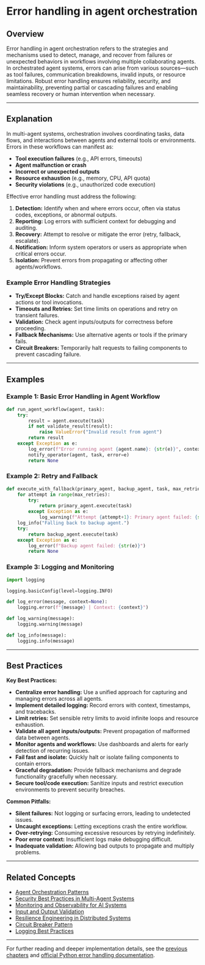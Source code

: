 # Error handling in agent orchestration

## Overview

Error handling in agent orchestration refers to the strategies and mechanisms used to detect, manage, and recover from failures or unexpected behaviors in workflows involving multiple collaborating agents. In orchestrated agent systems, errors can arise from various sources—such as tool failures, communication breakdowns, invalid inputs, or resource limitations. Robust error handling ensures reliability, security, and maintainability, preventing partial or cascading failures and enabling seamless recovery or human intervention when necessary.

---

## Explanation

In multi-agent systems, orchestration involves coordinating tasks, data flows, and interactions between agents and external tools or environments. Errors in these workflows can manifest as:

- **Tool execution failures** (e.g., API errors, timeouts)
- **Agent malfunction or crash**
- **Incorrect or unexpected outputs**
- **Resource exhaustion** (e.g., memory, CPU, API quota)
- **Security violations** (e.g., unauthorized code execution)

Effective error handling must address the following:

1. **Detection:** Identify when and where errors occur, often via status codes, exceptions, or abnormal outputs.
2. **Reporting:** Log errors with sufficient context for debugging and auditing.
3. **Recovery:** Attempt to resolve or mitigate the error (retry, fallback, escalate).
4. **Notification:** Inform system operators or users as appropriate when critical errors occur.
5. **Isolation:** Prevent errors from propagating or affecting other agents/workflows.

### Example Error Handling Strategies

- **Try/Except Blocks:** Catch and handle exceptions raised by agent actions or tool invocations.
- **Timeouts and Retries:** Set time limits on operations and retry on transient failures.
- **Validation:** Check agent inputs/outputs for correctness before proceeding.
- **Fallback Mechanisms:** Use alternative agents or tools if the primary fails.
- **Circuit Breakers:** Temporarily halt requests to failing components to prevent cascading failure.

---

## Examples

### Example 1: Basic Error Handling in Agent Workflow

```python
def run_agent_workflow(agent, task):
    try:
        result = agent.execute(task)
        if not validate_result(result):
            raise ValueError("Invalid result from agent")
        return result
    except Exception as e:
        log_error(f"Error running agent {agent.name}: {str(e)}", context={"task": task})
        notify_operator(agent, task, error=e)
        return None
```

### Example 2: Retry and Fallback

```python
def execute_with_fallback(primary_agent, backup_agent, task, max_retries=3):
    for attempt in range(max_retries):
        try:
            return primary_agent.execute(task)
        except Exception as e:
            log_warning(f"Attempt {attempt+1}: Primary agent failed: {str(e)}")
    log_info("Falling back to backup agent.")
    try:
        return backup_agent.execute(task)
    except Exception as e:
        log_error(f"Backup agent failed: {str(e)}")
        return None
```

### Example 3: Logging and Monitoring

```python
import logging

logging.basicConfig(level=logging.INFO)

def log_error(message, context=None):
    logging.error(f"{message} | Context: {context}")

def log_warning(message):
    logging.warning(message)

def log_info(message):
    logging.info(message)
```

---

## Best Practices

**Key Best Practices:**

- **Centralize error handling:** Use a unified approach for capturing and managing errors across all agents.
- **Implement detailed logging:** Record errors with context, timestamps, and tracebacks.
- **Limit retries:** Set sensible retry limits to avoid infinite loops and resource exhaustion.
- **Validate all agent inputs/outputs:** Prevent propagation of malformed data between agents.
- **Monitor agents and workflows:** Use dashboards and alerts for early detection of recurring issues.
- **Fail fast and isolate:** Quickly halt or isolate failing components to contain errors.
- **Graceful degradation:** Provide fallback mechanisms and degrade functionality gracefully when necessary.
- **Secure tool/code execution:** Sanitize inputs and restrict execution environments to prevent security breaches.

**Common Pitfalls:**

- **Silent failures:** Not logging or surfacing errors, leading to undetected issues.
- **Uncaught exceptions:** Letting exceptions crash the entire workflow.
- **Over-retrying:** Consuming excessive resources by retrying indefinitely.
- **Poor error context:** Insufficient logs make debugging difficult.
- **Inadequate validation:** Allowing bad outputs to propagate and multiply problems.

---

## Related Concepts

- [Agent Orchestration Patterns](#)
- [Security Best Practices in Multi-Agent Systems](#)
- [Monitoring and Observability for AI Systems](#)
- [Input and Output Validation](#)
- [Resilience Engineering in Distributed Systems](https://martinfowler.com/articles/resilience-engineering.html)
- [Circuit Breaker Pattern](https://martinfowler.com/bliki/CircuitBreaker.html)
- [Logging Best Practices](https://docs.python.org/3/howto/logging.html)

---

For further reading and deeper implementation details, see the [previous chapters](#) and [official Python error handling documentation](https://docs.python.org/3/tutorial/errors.html).